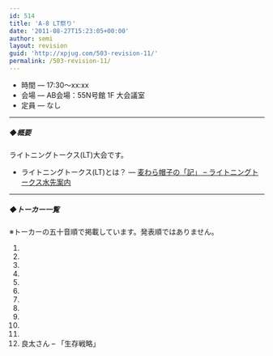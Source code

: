 ```yaml
---
id: 514
title: 'A-8 LT祭り'
date: '2011-08-27T15:23:05+00:00'
author: semi
layout: revision
guid: 'http://xpjug.com/503-revision-11/'
permalink: /503-revision-11/
---
```


- 時間 — 17:30～xx:xx
- 会場 — AB会場：55N号館 1F 大会議室
- 定員 — なし

---

##### ◆概要

ライトニングトークス(LT)大会です。

- ライトニングトークス(LT)とは？ — [麦わら帽子の「記」 – ライトニングトークス水先案内](http://mugiwara.jp/ki2/wifky.pl?p=LTGuide)

---

##### ◆トーカー一覧

※トーカーの五十音順で掲載しています。発表順ではありません。

1. 
2. 
3. 
4. 
5. 
6. 
7. 
8. 
9. 
10. 
11. 
12. 良太さん – 「生存戦略」